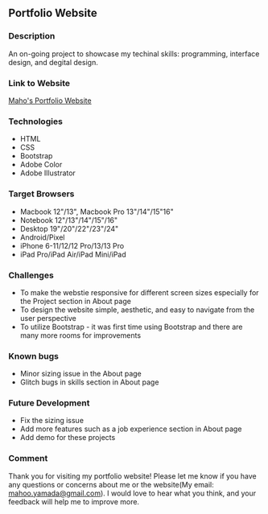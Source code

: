 ## Portfolio Website
### Description
An on-going project to showcase my techinal skills: programming, interface design, and degital design. 

### Link to Website
[Maho's Portfolio Website](https://ymd99mh.github.io/portfolio/public/index.html)

### Technologies
* HTML
* CSS
* Bootstrap
* Adobe Color
* Adobe Illustrator 

### Target Browsers
* Macbook 12"/13", Macbook Pro 13"/14"/15"16"
* Notebook 12"/13"/14"/15"/16"
* Desktop 19"/20"/22"/23"/24"
* Android/Pixel
* iPhone 6-11/12/12 Pro/13/13 Pro
* iPad Pro/iPad Air/iPad Mini/iPad

### Challenges
* To make the webstie responsive for different screen sizes especially for the Project section in About page
* To design the website simple, aesthetic, and easy to navigate from the user perspective
* To utilize Bootstrap - it was first time using Bootstrap and there are many more rooms for improvements

### Known bugs
* Minor sizing issue in the About page
* Glitch bugs in skills section in About page

### Future Development
* Fix the sizing issue
* Add more features such as a job experience section in About page
* Add demo for these projects

### Comment
Thank you for visiting my portfolio website! Please let me know if you have any questions or concerns about me or the website(My email: mahoo.yamada@gmail.com). I would love to hear what you think, and your feedback will help me to improve more. 

